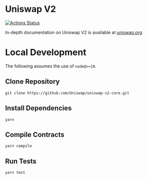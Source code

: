 # Uniswap V2

[![Actions Status](https://github.com/Uniswap/uniswap-v2-core/workflows/CI/badge.svg)](https://github.com/Uniswap/uniswap-v2-core/actions)

In-depth documentation on Uniswap V2 is available at [uniswap.org](https://uniswap.org/docs).

# Local Development

The following assumes the use of `node@>=10`.

## Clone Repository

`git clone https://github.com/Uniswap/uniswap-v2-core.git`

## Install Dependencies

`yarn`

## Compile Contracts

`yarn compile`

## Run Tests

`yarn test`
